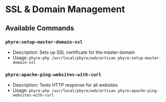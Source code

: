 # SSL & Domain Management

## Available Commands

### `phyre:setup-master-domain-ssl`
- Description: Sets up SSL certificate for the master domain
- Usage: 
```phyre-php /usr/local/phyre/web/artisan phyre:setup-master-domain-ssl```

### `phyre:apache-ping-websites-with-curl`
- Description: Tests HTTP response for all websites
- Usage: 
```phyre-php /usr/local/phyre/web/artisan phyre:apache-ping-websites-with-curl```
